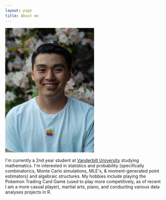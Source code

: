```yaml
---
layout: page
title: About me
---
```

<img src="/img/60121788_821220188265411_7174481549272809472_n.jpg" alt="Jeffrey" width="285.7" height = "400" class = "center"/>


I'm currently a 2nd year student at [Vanderbilt University](https://www.vanderbilt.edu/) studying mathematics. I'm interested in statistics and probability (specifically combinatorics, Monte Carlo simulations, MLE's, & moment-generated point estimators) and algebraic structures. My hobbies include playing the Pokemon Trading Card Game (used to play more competitively, as of recent I am a more casual player), martial arts, piano, and conducting various data analyses projects in R. 
